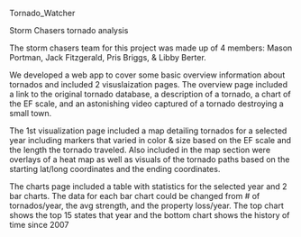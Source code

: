 Tornado_Watcher

Storm Chasers tornado analysis

The storm chasers team for this project was made up of 4 members: Mason Portman, Jack Fitzgerald, Pris Briggs, & Libby Berter.

We developed a web app to cover some basic overview information about tornados and included 2 visuslaization pages.
The overview page included a link to the original tornado database, a description of a tornado, a chart of the EF scale, and an 
astonishing video captured of a tornado destroying a small town.

The 1st visualization page included a map detailing tornados for a selected year including markers that varied in color & size 
based on the EF scale and the length the tornado traveled.  Also included in the map section were overlays of a heat map as well 
as visuals of the tornado paths based on the starting lat/long coordinates and the ending coordinates.

The charts page included a table with statistics for the selected year and 2 bar charts.  The data for each bar chart could be 
changed from # of tornados/year, the avg strength, and the property loss/year.  The top chart shows the top 15 states that year 
and the bottom chart shows the history of time since 2007
